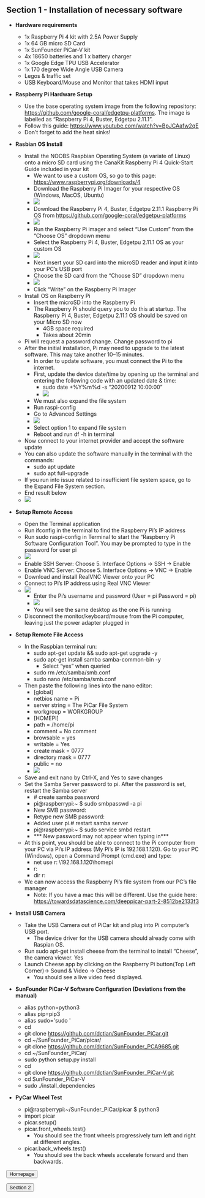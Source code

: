 ## Section 1 - Installation of necessary software
  * **Hardware requirements**
    - 1x Raspberry Pi 4 kit with 2.5A Power Supply
    - 1x 64 GB micro SD Card
    - 1x SunFounder PiCar-V kit
    - 4x 18650 batteries and 1 x battery charger
    - 1x Google Edge TPU USB Accelerator
    - 1x 170 degree Wide Angle USB Camera
    - Legos & traffic set
    - USB Keyboard/Mouse and Monitor that takes HDMI input

  * **Raspberry Pi Hardware Setup**
    - Use the base operating system image from the following repository: https://github.com/google-coral/edgetpu-platforms. The image is labelled as “Raspberry Pi 4, Buster, Edgetpu 2.11.1”.
    - Follow this guide: https://www.youtube.com/watch?v=BpJCAafw2qE
    - Don’t forget to add the heat sinks!
  * **Rasbian OS Install**
    - Install the NOOBS Raspbian Operating System (a variate of Linux) onto a micro SD card using the CanaKit Raspberry Pi 4 Quick-Start Guide included in your kit
      - We want to use a custom OS, so go to this page: https://www.raspberrypi.org/downloads/4
      - Download the Raspberry Pi Imager for your respective OS (Windows, MacOS, Ubuntu)
      - ![](images/sec1image1.PNG)
      - Download the Raspberry Pi 4, Buster, Edgetpu 2.11.1 Raspberry Pi OS from https://github.com/google-coral/edgetpu-platforms
      - ![](images/sec1image2.PNG)
      - Run the Raspberry Pi imager and select “Use Custom” from the “Choose OS” dropdown menu
      - Select the Raspberry Pi 4, Buster, Edgetpu 2.11.1 OS as your custom OS
      - ![](images/sec1image3.PNG)
      - Next insert your SD card into the microSD reader and input it into your PC’s USB port
      - Choose the SD card from the “Choose SD” dropdown menu
      - ![](images/sec1image4.PNG)
      - Click “Write” on the Raspberry Pi Imager
    - Install OS on Raspberry Pi
      - Insert the microSD into the Raspberry Pi
      - The Raspberry Pi should query you to do this at startup.  The Raspberry Pi 4, Buster, Edgetpu 2.11.1 OS should be saved on your Micro SD now
        - 4GB space required
        - Takes about 20min
    - Pi will request a password change.  Change password to pi
    - After the initial installation, Pi may need to upgrade to the latest software. This may take another 10–15 minutes.
      - In order to update software, you must connect the Pi to the internet.
      - First, update the device date/time by opening up the terminal and entering the following code with an updated date & time:
        - sudo date +%Y%m%d -s “20200912 10:00:00”
        - ![](images/sec1image5.PNG)
      - We must also expand the file system
      - Run raspi-config
      - Go to Advanced Settings
      - ![](images/sec1image6.PNG)
      - Select option 1 to expand file system
      - Reboot and run df -h in terminal
    - Now connect to your internet provider and accept the software update
    - You can also update the software manually in the terminal with the commands:
      - sudo apt update
      - sudo apt full-upgrade
    - If you run into issue related to insufficient file system space, go to the Expand File System section.
    - End result below
    - ![](images/sec1image7.PNG)
  * **Setup Remote Access**
    - Open the Terminal application
    - Run ifconfig in the terminal to find the Raspberry Pi’s IP address
    - Run sudo raspi-config in Terminal to start the “Raspberry Pi Software Configuration Tool”. You may be prompted to type in the password for user pi
    - ![](images/sec1image8.PNG)
    - Enable SSH Server: Choose 5. Interface Options -> SSH -> Enable
    - Enable VNC Server: Choose 5. Interface Options -> VNC -> Enable
    - Download and install RealVNC Viewer onto your PC
    - Connect to Pi’s IP address using Real VNC Viewer
    - ![](images/sec1image9.PNG)
      - Enter the Pi’s username and password (User = pi   Password = pi)
      - ![](images/sec1image10.PNG)
      - You will see the same desktop as the one Pi is running
    - Disconnect the monitor/keyboard/mouse from the Pi computer, leaving just the power adapter plugged in
   * **Setup Remote File Access**
     - In the Raspbian terminal run:
       - sudo apt-get update && sudo apt-get upgrade -y
       - sudo apt-get install samba samba-common-bin -y
         - Select “yes” when queried
       - sudo rm /etc/samba/smb.conf
       - sudo nano /etc/samba/smb.conf
     - Then paste the following lines into the nano editor:
       - [global]
       - netbios name = Pi
       - server string = The PiCar File System
       - workgroup = WORKGROUP
       - [HOMEPI]
       - path = /home/pi
       - comment = No comment
       - browsable = yes
       - writable = Yes
       - create mask = 0777
       - directory mask = 0777
       - public = no
       - ![](images/sec1image11.PNG)
     - Save and exit nano by Ctrl-X, and Yes to save changes
     - Set the Samba Server password to pi.  After the password is set, restart the Samba server
       - \# create samba password
       - pi@raspberrypi:~ $ sudo smbpasswd -a pi
       - New SMB password:
       - Retype new SMB password:
       - Added user pi.# restart samba server
       - pi@raspberrypi:~ $ sudo service smbd restart
       - *** New password may not appear when typing in***
     - At this point, you should be able to connect to the Pi computer from your PC via Pi’s IP address (My Pi’s IP is 192.168.1.120). Go to your PC (Windows), open a Command Prompt (cmd.exe) and type:
       - net use r: \\192.168.1.120\homepi
       - r:
       - dir r:
     - We can now access the Raspberry Pi’s file system from our PC’s file manager
       - Note: If you have a mac this will be different.  Use the guide here: https://towardsdatascience.com/deeppicar-part-2-8512be2133f3
  * **Install USB Camera**
     - Take the USB Camera out of PiCar kit and plug into Pi computer’s USB port.
       - The device driver for the USB camera should already come with Raspian OS.
     - Run sudo apt-get install cheese from the terminal to install “Cheese”, the camera viewer. Yes
     - Launch Cheese app by clicking on the Raspberry Pi button(Top Left Corner)-> Sound & Video -> Cheese
       - You should see a live video feed displayed.
  * **SunFounder PiCar-V Software Configuration (Deviations from the manual)**
     - alias python=python3
     - alias pip=pip3
     - alias sudo='sudo '
     - cd
     - git clone https://github.com/dctian/SunFounder_PiCar.git
     - cd ~/SunFounder_PiCar/picar/
     - git clone https://github.com/dctian/SunFounder_PCA9685.git
     - cd ~/SunFounder_PiCar/
     - sudo python setup.py install
     - cd
     - git clone https://github.com/dctian/SunFounder_PiCar-V.git
     - cd SunFounder_PiCar-V
     - sudo ./install_dependencies
  * **PyCar Wheel Test**
     - pi@raspberrypi:~/SunFounder_PiCar/picar $ python3
     - import picar
     - picar.setup()
     - picar.front_wheels.test()
       - You should see the front wheels progressively turn left and right at different angles.
     - picar.back_wheels.test()
       - You should see the back wheels accelerate forward and then backwards.
<form>
<input type="BUTTON" value="Homepage" onclick="window.location.href='https://larguncw.github.io/PyRoboCar/'">
</form>

<form>
<input button id= 'submit' type="BUTTON" value="Section 2" onclick="window.location.href='https://larguncw.github.io/PyRoboCar/pages/section_2'">
</form>

